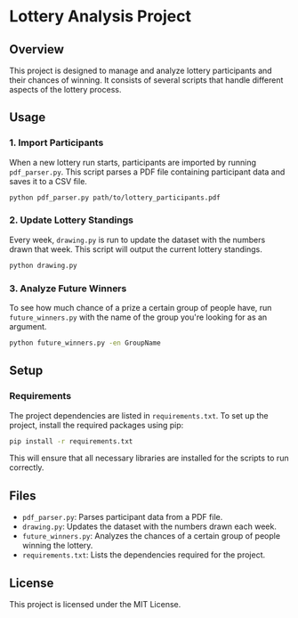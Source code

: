 # Lottery Analysis Project

## Overview

This project is designed to manage and analyze lottery participants and their chances of winning. It consists of several scripts that handle different aspects of the lottery process.

## Usage

### 1. Import Participants

When a new lottery run starts, participants are imported by running `pdf_parser.py`. This script parses a PDF file containing participant data and saves it to a CSV file.

```bash
python pdf_parser.py path/to/lottery_participants.pdf
```

### 2. Update Lottery Standings

Every week, `drawing.py` is run to update the dataset with the numbers drawn that week. This script will output the current lottery standings.

```bash
python drawing.py
```

### 3. Analyze Future Winners

To see how much chance of a prize a certain group of people have, run `future_winners.py` with the name of the group you're looking for as an argument.

```bash
python future_winners.py -en GroupName
```

## Setup

### Requirements

The project dependencies are listed in `requirements.txt`. To set up the project, install the required packages using pip:

```bash
pip install -r requirements.txt
```

This will ensure that all necessary libraries are installed for the scripts to run correctly.

## Files

- `pdf_parser.py`: Parses participant data from a PDF file.
- `drawing.py`: Updates the dataset with the numbers drawn each week.
- `future_winners.py`: Analyzes the chances of a certain group of people winning the lottery.
- `requirements.txt`: Lists the dependencies required for the project.

## License

This project is licensed under the MIT License.